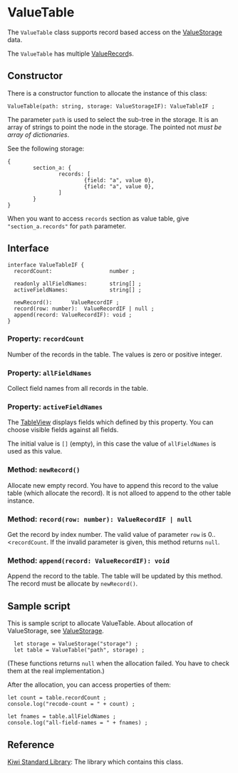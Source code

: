 # ValueTable
The `ValueTable` class supports record based access on the [ValueStorage](https://github.com/steelwheels/KiwiScript/blob/master/KiwiLibrary/Document/Class/ValueStorage.md) data.

The `ValueTable` has multiple [ValueRecord](https://github.com/steelwheels/KiwiScript/blob/master/KiwiLibrary/Document/Class/ValueRecord.md)s.

## Constructor
There is a constructor function to allocate the instance of this class:
````
ValueTable(path: string, storage: ValueStorageIF): ValueTableIF ;
````

The parameter `path` is used to select the sub-tree in the storage. It is an array of strings to point the node in the storage. The pointed not *must be array of dictionaries*.

See the following storage:
````
{
        section_a: {
                records: [
                        {field: "a", value 0},
                        {field: "a", value 0},
                ]
        }
}
````


When you want to access `records` section as value table, give `"section_a.records"` for `path` parameter.

## Interface
````
interface ValueTableIF {
  recordCount:                  number ;

  readonly allFieldNames:       string[] ;
  activeFieldNames:             string[] ;

  newRecord():		ValueRecordIF ;
  record(row: number):	ValueRecordIF | null ;
  append(record: ValueRecordIF): void ;
}
````

### Property: `recordCount`
Number of the records in the table. The values is zero or positive integer.

### Property: `allFieldNames`
Collect field names from all records in the table.

### Property: `activeFieldNames`
The [TableView](https://github.com/steelwheels/KiwiCompnents/blob/master/Document/Components/Table.md) displays fields which defined by this property.
You can choose visible fields against all fields.

The initial value is `[]` (empty), in this case the value of `allFieldNames` is used as this value.

### Method: `newRecord()`
Allocate new empty record. You have to append this record to the value table (which allocate the record). It is not alloed to append to the other table instance.

### Method: `record(row: number): ValueRecordIF | null`
Get the record by index number. The valid value of parameter `row` is 0..<`recordCount`. If the invalid parameter is given, this method returns `null`.

### Method: `append(record: ValueRecordIF): void`
Append the record to the table. The table will be updated by this method. The record must be allocate by `newRecord()`.

## Sample script
This is sample script to allocate ValueTable.
About allocation of ValueStorage, see [ValueStorage](https://github.com/steelwheels/KiwiScript/blob/master/KiwiLibrary/Document/Class/ValueStorage.md).
````
  let storage = ValueStorage("storage") ;
  let table = ValueTable("path", storage) ;
````
(These functions returns `null` when the allocation failed. You have to check them at the real implementation.)

After the allocation, you can access properties of them:
````
let count = table.recordCount ;
console.log("recode-count = " + count) ;

let fnames = table.allFieldNames ;
console.log("all-field-names = " + fnames) ;
````

## Reference
[Kiwi Standard Library](https://github.com/steelwheels/KiwiScript/blob/master/KiwiLibrary/Document/Library.md): The library which contains this class.



